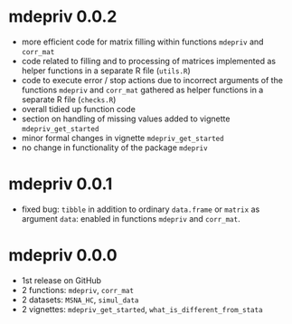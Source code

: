 # mdepriv 0.0.2
* more efficient code for matrix filling within functions `mdepriv` and `corr_mat`
* code related to filling and to processing of matrices implemented as helper functions in a separate R file (`utils.R`)
* code to execute error / stop actions due to incorrect arguments of the functions `mdepriv` and `corr_mat` gathered as helper functions in a separate R file (`checks.R`)
* overall tidied up function code
* section on handling of missing values added to vignette `mdepriv_get_started`
* minor formal changes in vignette `mdepriv_get_started`
* no change in functionality of the package `mdepriv`

# mdepriv 0.0.1
* fixed bug: `tibble` in addition to ordinary `data.frame` or `matrix` as argument `data`: enabled in functions `mdepriv` and `corr_mat`.

# mdepriv 0.0.0
* 1st release on GitHub
* 2 functions: `mdepriv`, `corr_mat`
* 2 datasets: `MSNA_HC`, `simul_data`
* 2 vignettes: `mdepriv_get_started`, `what_is_different_from_stata`
